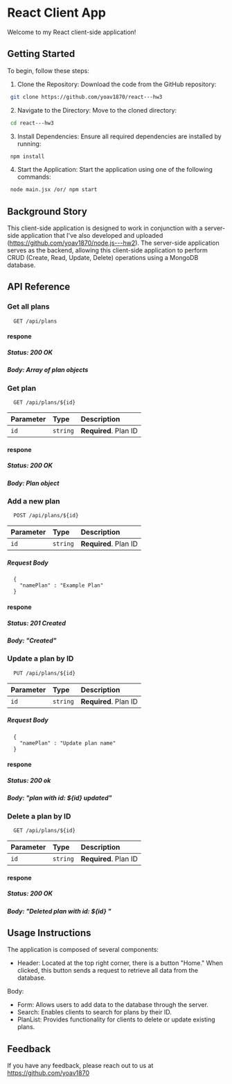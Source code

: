 # React Client App

Welcome to my React client-side application!

## Getting Started

To begin, follow these steps:

1. Clone the Repository: Download the code from the GitHub repository:

```bash
 git clone https://github.com/yoav1870/react---hw3
```

2. Navigate to the Directory: Move to the cloned directory:

```bash
 cd react---hw3
```

3. Install Dependencies: Ensure all required dependencies are installed by running:

```bash
 npm install
```

4. Start the Application: Start the application using one of the following commands:

```bash
 node main.jsx /or/ npm start
```

## Background Story

This client-side application is designed to work in conjunction with a server-side application that I've also developed and uploaded (https://github.com/yoav1870/node.js---hw2). The server-side application serves as the backend, allowing this client-side application to perform CRUD (Create, Read, Update, Delete) operations using a MongoDB database.

## API Reference

### Get all plans

```http
  GET /api/plans
```

#### respone

##### Status: 200 OK

##### Body: Array of plan objects

### Get plan

```http
  GET /api/plans/${id}
```

| Parameter | Type     | Description           |
| :-------- | :------- | :-------------------- |
| `id`      | `string` | **Required**. Plan ID |

#### respone

##### Status: 200 OK

##### Body: Plan object

### Add a new plan

```http
  POST /api/plans/${id}
```

| Parameter | Type     | Description           |
| :-------- | :------- | :-------------------- |
| `id`      | `string` | **Required**. Plan ID |

##### Request Body

```http
  {
    "namePlan" : "Example Plan"
  }
```

#### respone

##### Status: 201 Created

##### Body: "Created"

### Update a plan by ID

```http
  PUT /api/plans/${id}
```

| Parameter | Type     | Description           |
| :-------- | :------- | :-------------------- |
| `id`      | `string` | **Required**. Plan ID |

##### Request Body

```http
  {
    "namePlan" : "Update plan name"
  }
```

#### respone

##### Status: 200 ok

##### Body: "plan with id: ${id} updated"

### Delete a plan by ID

```http
  GET /api/plans/${id}
```

| Parameter | Type     | Description           |
| :-------- | :------- | :-------------------- |
| `id`      | `string` | **Required**. Plan ID |

#### respone

##### Status: 200 OK

##### Body: "Deleted plan with id: ${id} "

## Usage Instructions

The application is composed of several components:

- Header: Located at the top right corner, there is a button "Home." When clicked, this button sends a request to retrieve all data from the database.

Body:

- Form: Allows users to add data to the database through the server.
- Search: Enables clients to search for plans by their ID.
- PlanList: Provides functionality for clients to delete or update existing plans.

## Feedback

If you have any feedback, please reach out to us at https://github.com/yoav1870

